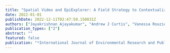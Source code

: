 ```yaml
---
title: "Spatial Video and EpiExplorer: A Field Strategy to Contextualize Enteric Disease Risk in Slum Environments"
date: 2022-01-01
publishDate: 2022-12-11T02:47:59.150831Z
authors: ["Jayakrishnan Ajayakumar", "Andrew J Curtis", "Vanessa Rouzier", "Jean William Pape", "Sandra Bempah", "Meer Taifur Alam", "Md Mahbubul Alam", "Mohammed H Rashid", "Afsar Ali", "John Glenn Morris Jr"]
publication_types: ["2"]
abstract: ""
featured: false
publication: "*International Journal of Environmental Research and Public Health*"
---
```


